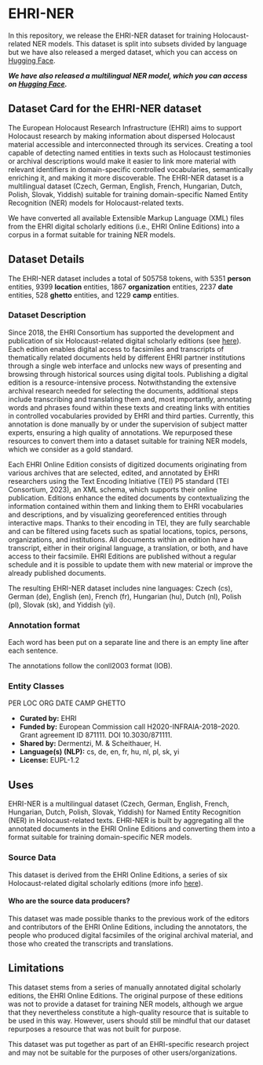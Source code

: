 # EHRI-NER

In this repository, we release the EHRI-NER dataset for training Holocaust-related NER models. This dataset is split into subsets divided by language but we have also released a merged dataset, which you can access on [Hugging Face](https://huggingface.co/datasets/ehri-ner/ehri-ner-all).

***We have also released a multilingual NER model, which you can access on [Hugging Face](https://huggingface.co/ehri-ner/xlm-roberta-large-ehri-ner-all).***

## Dataset Card for the EHRI-NER dataset

<!-- Provide a quick summary of the dataset. -->
The European Holocaust Research Infrastructure (EHRI) aims to support Holocaust research by making information
about dispersed Holocaust material accessible and interconnected through its services. Creating a tool capable of
detecting named entities in texts such as Holocaust testimonies or archival descriptions would make it easier to
link more material with relevant identifiers in domain-specific controlled vocabularies, semantically enriching it, and
making it more discoverable. The EHRI-NER dataset is a multilingual dataset (Czech, German, English, French, Hungarian, Dutch, Polish, Slovak, Yiddish) 
suitable for training domain-specific Named Entity Recognition (NER) models for Holocaust-related texts.  

We have converted all available Extensible Markup Language (XML) files from the EHRI digital scholarly
editions (i.e., EHRI Online Editions) into a corpus in a format
suitable for training NER models. 

## Dataset Details

The EHRI-NER dataset includes a total of
505758 tokens, with 5351 **person** entities, 9399
**location** entities, 1867 **organization** entities, 2237
**date** entities, 528 **ghetto** entities, and 1229 **camp**
entities.


### Dataset Description

<!-- Provide a longer summary of what this dataset is. -->

Since 2018, the EHRI Consortium has supported
the development and publication of six
Holocaust-related digital scholarly editions (see [here](https://www.ehri-project.eu/ehri-online-editions)). 
Each edition enables digital access to facsimiles
and transcripts of thematically related documents
held by different EHRI partner institutions
through a single web interface and unlocks new
ways of presenting and browsing through historical
sources using digital tools. Publishing a digital
edition is a resource-intensive process. Notwithstanding
the extensive archival research needed
for selecting the documents, additional steps include
transcribing and translating them and, most
importantly, annotating words and phrases found
within these texts and creating links with entities in
controlled vocabularies provided by EHRI and third
parties. Currently, this annotation is done manually
by or under the supervision of subject matter experts,
ensuring a high quality of annotations. We
repurposed these resources to convert them into
a dataset suitable for training NER models, which
we consider as a gold standard.  

Each EHRI Online Edition consists of digitized
documents originating from various archives that
are selected, edited, and annotated by EHRI researchers
using the Text Encoding Initiative (TEI)
P5 standard (TEI Consortium, 2023), an XML
schema, which supports their online publication.
Editions enhance the edited documents by contextualizing
the information contained within them and
linking them to EHRI vocabularies and descriptions,
and by visualizing georeferenced entities through
interactive maps. Thanks to their encoding in TEI,
they are fully searchable and can be filtered using
facets such as spatial locations, topics, persons, organizations,
and institutions. All documents within
an edition have a transcript, either in their original
language, a translation, or both, and have access
to their facsimile. EHRI Editions are published without
a regular schedule and it is possible to update
them with new material or improve the already published
documents.  

The resulting EHRI-NER
dataset includes nine languages: Czech (cs),
German (de), English (en), French (fr), Hungarian
(hu), Dutch (nl), Polish (pl), Slovak (sk), and Yiddish
(yi).

### Annotation format
Each word has been put on a separate line and there is an empty line after each sentence.

The annotations follow the conll2003 format (IOB).

### Entity Classes
PER
LOC
ORG
DATE
CAMP
GHETTO

- **Curated by:** EHRI
- **Funded by:** European Commission call H2020-INFRAIA-2018–2020. Grant agreement ID 871111. DOI 10.3030/871111.
- **Shared by:** Dermentzi, M. & Scheithauer, H.
- **Language(s) (NLP):** cs, de, en, fr, hu, nl, pl, sk, yi
- **License:** EUPL-1.2

<!-- ### Dataset Sources



- **Repository:** https://github.com/EHRI/EHRI-NER
- **Paper:** [More Information Needed]
 -->
## Uses

<!-- Address questions around how the dataset is intended to be used. -->
EHRI-NER is a multilingual dataset (Czech, German, English,
French, Hungarian, Dutch, Polish, Slovak, Yiddish) for Named Entity Recognition (NER) in Holocaust-related texts.
EHRI-NER is built by aggregating all the annotated documents in the EHRI Online Editions and converting them into a
format suitable for training domain-specific NER models.


### Source Data

<!-- This section describes the source data (e.g. news text and headlines, social media posts, translated sentences, ...). -->
This dataset is derived from the EHRI Online Editions, a series of six Holocaust-related digital scholarly editions (more info [here](https://www.ehri-project.eu/ehri-online-editions)). 


#### Who are the source data producers?

<!-- This section describes the people or systems who originally created the data. It should also include self-reported demographic or identity information for the source data creators if this information is available. -->

This dataset
was made possible thanks to the previous work
of the editors and contributors of the EHRI Online
Editions, including the annotators, the people who
produced digital facsimiles of the original archival
material, and those who created the transcripts
and translations.


## Limitations

<!-- This section is meant to convey both technical and sociotechnical limitations. -->
This dataset stems from a series of manually annotated
digital scholarly editions, the EHRI Online Editions. The original purpose
of these editions was not to provide a dataset
for training NER models, although we argue that they nevertheless
constitute a high-quality resource that is
suitable to be used in this way. However, users should still be mindful that 
our dataset repurposes a resource that was not built for purpose.  

This dataset was put together as part of an EHRI-specific research project and may not be suitable for 
the purposes of other users/organizations.

<!-- ### Recommendations

We encourage potential users to read the paper accompanying this model before deciding to use this dataset for their purposes:  

Dermentzi, M., & Scheithauer, H. (2024, May 21). Repurposing Holocaust-Related Digital Scholarly Editions to Develop Multilingual Domain-Specific Named Entity Recognition Tools. Proceedings of the LREC-COLING 2024 Workshop on Holocaust Testimonies as Language Resources. HTRes@LREC-COLING 2024, Turin, Italy.

## Citation

**BibTeX:**
@inproceedings{dermentzi_repurposing_2024,
	address = {Turin, Italy},
	title = {Repurposing {Holocaust}-{Related} {Digital} {Scholarly} {Editions} to {Develop} {Multilingual} {Domain}-{Specific} {Named} {Entity} {Recognition} {Tools}},
	booktitle = {Proceedings of the {LREC}-{COLING} 2024 {Workshop} on {Holocaust} {Testimonies} as {Language} {Resources}},
	author = {Dermentzi, Maria and Scheithauer, Hugo},
	month = may,
	year = {2024},
    pubstate={forthcoming},
}


**APA:**
Dermentzi, M., & Scheithauer, H. (2024, May 21). Repurposing Holocaust-Related Digital Scholarly Editions to Develop Multilingual Domain-Specific Named Entity Recognition Tools. Proceedings of the LREC-COLING 2024 Workshop on Holocaust Testimonies as Language Resources. HTRes@LREC-COLING 2024, Turin, Italy.

 -->

